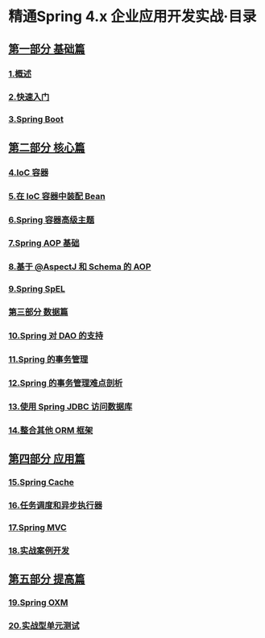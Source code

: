 # 精通Spring 4.x 企业应用开发实战·目录

## [第一部分 基础篇](./BOOK-1.md#第一部分-基础篇)

### [1.概述](./BOOK-1.md#1概述)

### [2.快速入门](./BOOK-1.md#2快速入门)

### [3.Spring Boot]()

## [第二部分 核心篇]()

### [4.IoC 容器]()

### [5.在 IoC 容器中装配 Bean]()

### [6.Spring 容器高级主题]()

### [7.Spring AOP 基础]()

### [8.基于 @AspectJ 和 Schema 的 AOP]()

### [9.Spring SpEL]()

### [第三部分 数据篇]()

### [10.Spring 对 DAO 的支持]()

### [11.Spring 的事务管理]()

### [12.Spring 的事务管理难点剖析]()

### [13.使用 Spring JDBC 访问数据库]()

### [14.整合其他 ORM 框架]()

## [第四部分 应用篇]()

### [15.Spring Cache]()

### [16.任务调度和异步执行器]()

### [17.Spring MVC]()

### [18.实战案例开发]()

## [第五部分 提高篇]()

### [19.Spring OXM]()

### [20.实战型单元测试]()